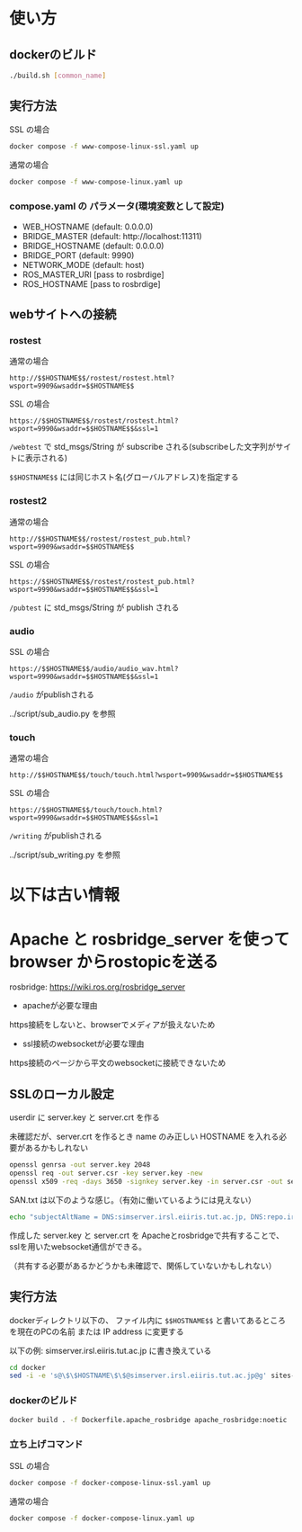# 使い方

## dockerのビルド
``` bash
./build.sh [common_name]
```

## 実行方法

SSL の場合
``` bash
docker compose -f www-compose-linux-ssl.yaml up
```

通常の場合
``` bash
docker compose -f www-compose-linux.yaml up
```

### compose.yaml の パラメータ(環境変数として設定)
- WEB_HOSTNAME (default: 0.0.0.0)
- BRIDGE_MASTER (default: http://localhost:11311)
- BRIDGE_HOSTNAME (default: 0.0.0.0)
- BRIDGE_PORT (default: 9990)
- NETWORK_MODE (default: host)
- ROS_MASTER_URI [pass to rosbrdige]
- ROS_HOSTNAME [pass to rosbrdige]

## webサイトへの接続

### rostest

通常の場合
```
http://$$HOSTNAME$$/rostest/rostest.html?wsport=9909&wsaddr=$$HOSTNAME$$
```

SSL の場合
```
https://$$HOSTNAME$$/rostest/rostest.html?wsport=9990&wsaddr=$$HOSTNAME$$&ssl=1
```

```/webtest``` で std_msgs/String が subscribe される(subscribeした文字列がサイトに表示される)

```$$HOSTNAME$$``` には同じホスト名(グローバルアドレス)を指定する

### rostest2

通常の場合
```
http://$$HOSTNAME$$/rostest/rostest_pub.html?wsport=9909&wsaddr=$$HOSTNAME$$
```

SSL の場合
```
https://$$HOSTNAME$$/rostest/rostest_pub.html?wsport=9990&wsaddr=$$HOSTNAME$$&ssl=1
```

```/pubtest``` に std_msgs/String が publish される

### audio

SSL の場合
```
https://$$HOSTNAME$$/audio/audio_wav.html?wsport=9990&wsaddr=$$HOSTNAME$$&ssl=1
```

```/audio``` がpublishされる

../script/sub_audio.py を参照

### touch

通常の場合
```
http://$$HOSTNAME$$/touch/touch.html?wsport=9909&wsaddr=$$HOSTNAME$$
```

SSL の場合
```
https://$$HOSTNAME$$/touch/touch.html?wsport=9990&wsaddr=$$HOSTNAME$$&ssl=1
```

```/writing``` がpublishされる

../script/sub_writing.py を参照


# 以下は古い情報
# Apache と rosbridge_server を使って browser からrostopicを送る

rosbridge: https://wiki.ros.org/rosbridge_server

- apacheが必要な理由

https接続をしないと、browserでメディアが扱えないため

- ssl接続のwebsocketが必要な理由

https接続のページから平文のwebsocketに接続できないため


## SSLのローカル設定 

userdir に server.key と server.crt を作る

未確認だが、server.crt を作るとき name のみ正しい HOSTNAME を入れる必要があるかもしれない

``` bash
openssl genrsa -out server.key 2048
openssl req -out server.csr -key server.key -new
openssl x509 -req -days 3650 -signkey server.key -in server.csr -out server.crt -extfile SAN.txt
```

SAN.txt は以下のような感じ。（有効に働いているようには見えない）

``` bash
echo "subjectAltName = DNS:simserver.irsl.eiiris.tut.ac.jp, DNS:repo.irsl.eiiris.tut.ac.jp, DNS:cpshost.irsl.eiiris.tut.ac.jp" > SAN.txt
```

作成した server.key と server.crt を Apacheとrosbridgeで共有することで、sslを用いたwebsocket通信ができる。

（共有する必要があるかどうかも未確認で、関係していないかもしれない）

## 実行方法

dockerディレクトリ以下の、 ファイル内に ```$$HOSTNAME$$``` と書いてあるところを現在のPCの名前 または IP address に変更する

以下の例: simserver.irsl.eiiris.tut.ac.jp に書き換えている

``` bash
cd docker
sed -i -e 's@\$\$HOSTNAME\$\$@simserver.irsl.eiiris.tut.ac.jp@g' sites-available/* userdir/* *.yaml
```

### dockerのビルド
``` bash
docker build . -f Dockerfile.apache_rosbridge apache_rosbridge:noetic
```

### 立ち上げコマンド

SSL の場合
``` bash
docker compose -f docker-compose-linux-ssl.yaml up
```

通常の場合
``` bash
docker compose -f docker-compose-linux.yaml up
```
